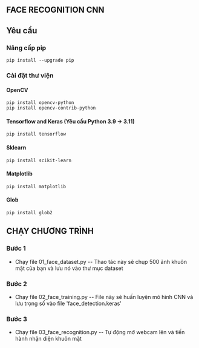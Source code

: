 ## FACE RECOGNITION CNN

## Yêu cầu
### Nâng cấp pip
```
pip install --upgrade pip
```
### Cài đặt thư viện
#### OpenCV
```
pip install opencv-python
pip install opencv-contrib-python
```
#### Tensorflow and Keras (Yêu cầu Python 3.9 -> 3.11)
```
pip install tensorflow
```
#### Sklearn
```
pip install scikit-learn
```
#### Matplotlib
```
pip install matplotlib
```
#### Glob
```
pip install glob2
```

## CHẠY CHƯƠNG TRÌNH
### Bước 1
- Chạy file 01_face_dataset.py -- Thao tác này sẽ chụp 500 ảnh khuôn mặt của bạn và lưu nó vào thư mục dataset
### Bước 2
- Chạy file 02_face_training.py -- File này sẽ huấn luyện mô hình CNN và lưu trọng số vào file 'face_detection.keras'
### Bước 3
- Chạy file 03_face_recognition.py -- Tự động mở webcam lên và tiến hành nhận diện khuôn mặt